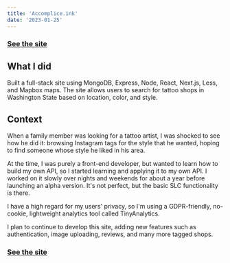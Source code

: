 ```yaml
---
title: 'Accomplice.ink'
date: '2023-01-25'
---
```


### [See the site](https://accomplice.ink?utm_source=portfolio)

## What I did
Built a full-stack site using MongoDB, Express, Node, React, Next.js, Less, and Mapbox maps. The site allows users to search for tattoo shops in Washington State based on location, color, and style.

## Context
When a family member was looking for a tattoo artist, I was shocked to see how he did it: browsing Instagram tags for the style that he wanted, hoping to find someone whose style he liked in his area.

At the time, I was purely a front-end developer, but wanted to learn how to build my own API, so I started learning and applying it to my own API. I worked on it slowly over nights and weekends for about a year before launching an alpha version. It's not perfect, but the basic SLC functionality is there.

I have a high regard for my users' privacy, so I'm using a GDPR-friendly, no-cookie, lightweight analytics tool called TinyAnalytics.

I plan to continue to develop this site, adding new features such as authentication, image uploading, reviews, and many more tagged shops.

### [See the site](https://accomplice.ink?utm_source=portfolio)